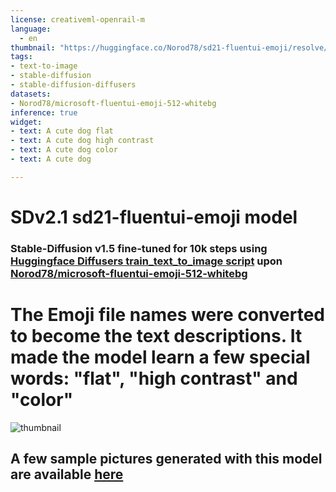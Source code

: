 ```yaml
---
license: creativeml-openrail-m
language: 
  - en
thumbnail: "https://huggingface.co/Norod78/sd21-fluentui-emoji/resolve/main/sample_images/sd21-fluentui-emoji-Thumbnail.jpg"
tags:
- text-to-image
- stable-diffusion
- stable-diffusion-diffusers
datasets:
- Norod78/microsoft-fluentui-emoji-512-whitebg
inference: true
widget:
- text: A cute dog flat
- text: A cute dog high contrast
- text: A cute dog color
- text: A cute dog

---
```


# SDv2.1 sd21-fluentui-emoji model
### Stable-Diffusion v1.5 fine-tuned for 10k steps using [Huggingface Diffusers train_text_to_image script](https://github.com/huggingface/diffusers/blob/main/examples/text_to_image/train_text_to_image.py)  upon [Norod78/microsoft-fluentui-emoji-512-whitebg](https://huggingface.co/datasets/Norod78/microsoft-fluentui-emoji-512-whitebg)
# The Emoji file names were converted to become the text descriptions. It made the model learn a few special words: "flat", "high contrast" and "color"

![thumbnail](https://huggingface.co/Norod78/sd21-fluentui-emoji/resolve/main/sample_images/sd21-fluentui-emoji-Thumbnail.jpg)

## A few sample pictures generated with this model are available [here](https://huggingface.co/Norod78/sd21-fluentui-emoji/tree/main/sample_images)
